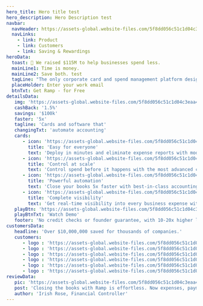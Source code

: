 ```yaml
---
hero_title: Hero title test
hero_description: Hero Description test
navbar:
  navHeader: https://assets-global.website-files.com/5f8dd056c51c1d04c3eaa497/5fe268cd0a4b579cf22e3975_ramp-circle-logo.png
  navLinks:
    - link: Product
    - link: Customers
    - link: Saving & Rewardings
heroData:
  toast: 🥂 We raised $115M to help businesses spend less.
  mainLine1: Time is money.
  mainLine2: Save both. test
  tagLine: "The only corporate card and spend management platform designed to help you "
  placeHolder: Enter your work email
  btnTxt: Get Ramp - for Free
detailsData:
   img: 'https://assets-global.website-files.com/5f8dd056c51c1d04c3eaa497/606b9551dbc1598d67339954_new-video-player-stock.png'
   cashBack: '1.5%'
   savings: '$100k'
   faster: '5x'
   tagline: 'Cards and software that'
   changingTxt: 'automate accounting'
   cards:
      - icon: 'https://assets-global.website-files.com/5f8dd056c51c1d04c3eaa497/5fcfde7c1abd2eebfc82f01a_acc.svg'
        title: 'Easy for everyone'
        text: 'Deploy in minutes and eliminate expense reports with modern software that automatically collects & matches receipts'
      - icon: 'https://assets-global.website-files.com/5f8dd056c51c1d04c3eaa497/5fcfdf86e166a4013a89bc99_reimburse.svg'
        title: 'Control at scale'
        text: 'Control spend before it happens with the most advanced card and category controls to help you manage spend at scale.'
      - icon: 'https://assets-global.website-files.com/5f8dd056c51c1d04c3eaa497/5fcfdf77f962d9bca92b8230_expense-policies.svg'
        title: 'Powerful automation'
        text: 'Close your books 5x faster with best-in-class accounting integrations and smart coding for every merchant and transaction.'
      - icon: 'https://assets-global.website-files.com/5f8dd056c51c1d04c3eaa497/5fcfdedc343111f569fe7d85_streamlined.svg'
        title: 'Complete visibility'
        text: 'Get real-time visibility into every business expense with reporting, forecasting, and automated savings insights.'
   playBtn: 'https://assets-global.website-files.com/5f8dd056c51c1d04c3eaa497/606caabb8c7fe8647e7c01a3_play-circle-filled.svg'
   playBtnTxt: 'Watch Demo'
   footer: 'No credit checks or founder guarantee, with 10-20x higher limits.'
customersData:
   headline: 'Over $10,000,000 saved for thousands of companies.'
   customers:
      - logo : 'https://assets-global.website-files.com/5f8dd056c51c1d04c3eaa497/605f79c123692b5a9d778b39_frame-clickup.png'
      - logo : 'https://assets-global.website-files.com/5f8dd056c51c1d04c3eaa497/605f7a45e5454a8e5f1c8628_frame-ro.png'
      - logo : 'https://assets-global.website-files.com/5f8dd056c51c1d04c3eaa497/605f7abc2dfa60f670b4abd6_frame-italic.png'
      - logo : 'https://assets-global.website-files.com/5f8dd056c51c1d04c3eaa497/605f7b00102fdba7761c9d08_frame-mode.png'
      - logo : 'https://assets-global.website-files.com/5f8dd056c51c1d04c3eaa497/605f7b005c46963fef754d4b_frame-better.png'
      - logo : 'https://assets-global.website-files.com/5f8dd056c51c1d04c3eaa497/605f7b019c5aa532e552bbbf_frame-planned-parenthood.png'
reviewData:
   pic: 'https://assets-global.website-files.com/5f8dd056c51c1d04c3eaa497/605f83d51d29843b1b3664b3_eight-sleep-case-study.png'
   post: 'Closing the books with Ramp is effortless. Now expenses, payments, and accounting are all integrated.'
   author: 'Irish Rose, Financial Controller'
---
```

